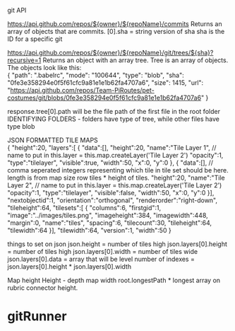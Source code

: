 git API

https://api.github.com/repos/${owner}/${repoName}/commits
Returns an array of objects that are commits. 
[0].sha = string version of sha
sha is the ID for a specific git

https://api.github.com/repos/${owner}/${repoName}/git/trees/${sha}?recursive=1
Returns an object with an array tree.
Tree is an array of objects. 
The objects look like this:  
{
            "path": ".babelrc",
            "mode": "100644",
            "type": "blob",
            "sha": "0fe3e358294e0f5f61cfc9a81e1e1b62fa4707a6",
            "size": 1415,
            "url": "https://api.github.com/repos/Team-PiRoutes/pet-costumes/git/blobs/0fe3e358294e0f5f61cfc9a81e1e1b62fa4707a6"
        }

response.tree[0].path  will be the file path of the first file in the root folder
IDENTIFYING FOLDERS - folders have type of tree, while other files have type blob


JSON FORMATTED TILE MAPS    
{ "height":20,
 "layers":[
        {
         "data":[],
         "height":20,
         "name":"Tile Layer 1", // name to put in    this.layer = this.map.createLayer('Tile Layer 2')
         "opacity":1,
         "type":"tilelayer",
         "visible":true,
         "width":50,
         "x":0,
         "y":0
        }, 
        {
         "data":[],  // comma seperated integers representing which tile in tile set should be here. length is from map size row tiles *                        height of tiles. 
         "height":20,
         "name":"Tile Layer 2",  // name to put in    this.layer = this.map.createLayer('Tile Layer 2')
         "opacity":1,
         "type":"tilelayer",
         "visible":false,
         "width":50,
         "x":0,
         "y":0
        }],
 "nextobjectid":1,
 "orientation":"orthogonal",
 "renderorder":"right-down",
 "tileheight":64,
 "tilesets":[
        {
         "columns":6,
         "firstgid":1,
         "image":"..\/images\/tiles.png",
         "imageheight":384,
         "imagewidth":448,
         "margin":0,
         "name":"tiles",
         "spacing":6,
         "tilecount":30,
         "tileheight":64,
         "tilewidth":64
        }],
 "tilewidth":64,
 "version":1,
 "width":50
}


things to set on json
json.height = number of tiles high
json.layers[0].height = number of tiles high
json.layers[0].width = number of tiles wide
json.layers[0].data = array that will be level
            number of indexes = json.layers[0].height * json.layers[0].width

Map height  Height - depth
map width   root.longestPath * longest array on rubric
connector height. 
# gitRunner
